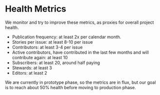 # Health Metrics

We monitor and try to improve these metrics, as proxies for overall project health.

- Publication frequency: at least 2x per calendar month.
- Stories per issue: at least 8-10 per issue
- Contributors: at least 3-4 per issue
- Active contributors, have contributed in the last few months and will contribute again: at least 10
- Subscribers: at least 20, around half paying
- Stewards: at least 3
- Editors: at least 2

We are currently in prototype phase, so the metrics are in flux, but our goal is to reach about 50% health before moving to production phase.

